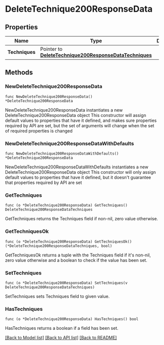 # DeleteTechnique200ResponseData

## Properties

Name | Type | Description | Notes
------------ | ------------- | ------------- | -------------
**Techniques** | Pointer to [**DeleteTechnique200ResponseDataTechniques**](DeleteTechnique200ResponseDataTechniques.md) |  | [optional] 

## Methods

### NewDeleteTechnique200ResponseData

`func NewDeleteTechnique200ResponseData() *DeleteTechnique200ResponseData`

NewDeleteTechnique200ResponseData instantiates a new DeleteTechnique200ResponseData object
This constructor will assign default values to properties that have it defined,
and makes sure properties required by API are set, but the set of arguments
will change when the set of required properties is changed

### NewDeleteTechnique200ResponseDataWithDefaults

`func NewDeleteTechnique200ResponseDataWithDefaults() *DeleteTechnique200ResponseData`

NewDeleteTechnique200ResponseDataWithDefaults instantiates a new DeleteTechnique200ResponseData object
This constructor will only assign default values to properties that have it defined,
but it doesn't guarantee that properties required by API are set

### GetTechniques

`func (o *DeleteTechnique200ResponseData) GetTechniques() DeleteTechnique200ResponseDataTechniques`

GetTechniques returns the Techniques field if non-nil, zero value otherwise.

### GetTechniquesOk

`func (o *DeleteTechnique200ResponseData) GetTechniquesOk() (*DeleteTechnique200ResponseDataTechniques, bool)`

GetTechniquesOk returns a tuple with the Techniques field if it's non-nil, zero value otherwise
and a boolean to check if the value has been set.

### SetTechniques

`func (o *DeleteTechnique200ResponseData) SetTechniques(v DeleteTechnique200ResponseDataTechniques)`

SetTechniques sets Techniques field to given value.

### HasTechniques

`func (o *DeleteTechnique200ResponseData) HasTechniques() bool`

HasTechniques returns a boolean if a field has been set.


[[Back to Model list]](../README.md#documentation-for-models) [[Back to API list]](../README.md#documentation-for-api-endpoints) [[Back to README]](../README.md)


